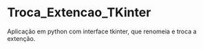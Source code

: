 # Troca_Extencao_TKinter
Aplicação em python com interface tkinter, que renomeia e troca a extenção.
